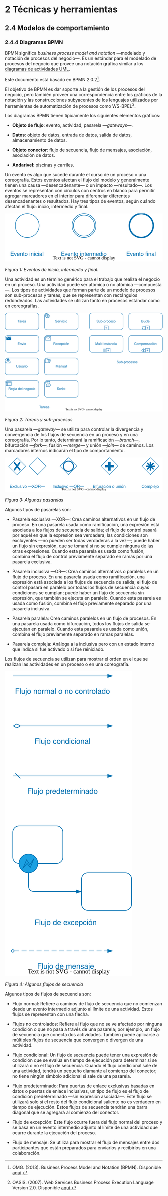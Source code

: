 # 2 Técnicas y herramientas

## 2.4 Modelos de comportamiento

### 2.4.4 Diagramas BPMN

BPMN significa *business process model and notation* —modelado y notación de
procesos del negocio—. Es un estándar para el modelado de procesos del negocio
que provee una notación gráfica similar a los [diagramas de actividades
UML](/2_Tecnicas_y_herramientas/2_4_1_Diagramas_de_actividades_UML.md).

Este documento está basado en BPMN 2.0.2[^1].

El objetivo de BPMN es dar soporte a la gestión de los procesos del negocio,
pero también proveer una correspondencia entre los gráficos de la notación y las
construcciones subyacentes de los lenguajes utilizados por herramientas de
automatización de procesos como WS-BPEL[^2].

Los diagramas BPMN tienen típicamente los siguientes elementos gráficos:

* **Objeto de flujo**: evento, actividad, pasarela —*gateways*—.

* **Datos**: objeto de datos, entrada de datos, salida de datos,
  almacenamiento de datos.

* **Objeto conector**: flujo de secuencia, flujo de mensajes, asociación,
  asociación de datos.

* **Andarivel**: piscinas y carriles.

Un evento es algo que sucede durante el curso de un proceso o una coreografía.
Estos eventos afectan el flujo del modelo y generalmente tienen una causa
—desencadenante— o un impacto —resultado—. Los eventos se representan con
círculos con centros en blanco para permitir agregar marcadores en el interior
para diferenciar diferentes desencadenantes o resultados. Hay tres tipos de
eventos, según cuándo afectan el flujo: inicio, intermedio y final.

![Eventos de inicio, intermedio y final](/diagrams/BPMN_Diagram_Events.svg)

*Figura 1: Eventos de inicio, intermedio y final.*

Una actividad es un término genérico para el trabajo que realiza el negocio en
un proceso. Una actividad puede ser atómica o no atómica —compuesta—. Los tipos
de actividades que forman parte de un modelo de procesos son sub-procesos y
tareas, que se representan con rectángulos redondeados. Las actividades se
utilizan tanto en procesos estándar como en coreografías.

![Tareas y sub-procesos](/diagrams/BMPN_Diagram_Activities.svg)

*Figura 2: Tareas y sub-procesos*

Una pasarela —*gateway*— se utiliza para controlar la divergencia y convergencia
de los flujos de secuencia en un proceso y en una coreografía. Por lo tanto,
determinará la ramificación —*branch*—, bifurcación —*fork*—, fusión —*merge*— y
unión —*join*— de caminos. Los marcadores internos indicarán el tipo de
comportamiento.

![Algunas pasarelas](/diagrams/BPMN_Diagram_Gateways.svg)

*Figura 3: Algunas pasarelas*

Algunos tipos de pasarelas son:

* Pasarela exclusiva —XOR—: Crea caminos alternativos en un flujo de proceso. En
  una pasarela usada como ramificación, una expresión está asociada a los flujos
  de secuencia de salida; el flujo de control pasará por aquél en que la
  expresión sea verdadera; las condiciones son excluyentes —no pueden ser todas
  verdaderas a la vez—; puede haber un flujo sin expresión, que se tomará si no
  se cumple ninguna de las otras expresiones. Cuando esta pasarela es usada como
  fusión, combina el flujo de control previamente separado en ramas por una
  pasarela exclusiva.

* Pasarela inclusiva —OR—: Crea caminos alternativos o paralelos en un flujo de
  proceso. En una pasarela usada como ramificación, una expresión está asociada
  a los flujos de secuencia de salida; el flujo de control pasará en paralelo por
  todas los flujos de secuencia cuyas condiciones se cumplan; puede haber un
  flujo de secuencia sin expresión, que también se ejecuta en paralelo. Cuando
  esta pasarela es usada como fusión, combina el flujo previamente separado por
  una pasarela inclusiva.

* Pasarela paralela: Crea caminos paralelos en un flujo de procesos. En una
  pasarela usada como bifurcación, todos los flujos de salida se ejecutan en
  paralelo. Cuando esta pasarela es usada como unión, combina el flujo
  previamente separado en ramas paralelas.

* Pasarela compleja: Análoga a la inclusiva pero con un estado interno que
  indica si fue activado o si fue reiniciado.

Los flujos de secuencia se utilizan para mostrar el orden en el que se realizan
las actividades en un proceso o en una coreografía.

![Algunos flujos de secuencia](/diagrams/BPMN_Diagram_Sequence_Flows.svg)

*Figura 4: Algunos flujos de secuencia*

Algunos tipos de flujos de secuencia son:

* Flujo normal: Refiere a caminos de flujo de secuencia que no comienzan desde
  un evento intermedio adjunto al límite de una actividad. Estos flujos se
  representan con una flecha.

* Flujos no controlados: Refiere al flujo que no se ve afectado por ninguna
  condición o que no pasa a través de una pasarela; por ejemplo, un flujo de
  secuencia que conecta dos actividades. También puede aplicarse a múltiples
  flujos de secuencia que convergen o divergen de una actividad.

* Flujo condicional: Un flujo de secuencia puede tener una expresión de
  condición que se evalúa en tiempo de ejecución para determinar si se utilizará
  o no el flujo de secuencia. Cuando el flujo condicional sale de una actividad,
  tendrá un pequeño diamante al comienzo del conector; no tiene ningún símbolo
  adicional si sale de una pasarela.

* Flujo predeterminado: Para puertas de enlace exclusivas basadas en datos o
  puertas de enlace inclusivas, un tipo de flujo es el flujo de condición
  predeterminado —sin expresión asociada—. Este flujo se utilizará solo si el
  resto del flujo condicional saliente no es verdadero en tiempo de ejecución.
  Estos flujos de secuencia tendrán una barra diagonal que se agregará al
  comienzo del conector.

* Flujo de excepción: Este flujo ocurre fuera del flujo normal del proceso y se
  basa en un evento intermedio adjunto al límite de una actividad que ocurre
  durante la ejecución del proceso.

* Flujo de mensaje: Se utiliza para mostrar el flujo de mensajes entre dos
  participantes que están preparados para enviarlos y recibirlos en una
  colaboración.


[^1]: OMG. (2013). Business Process Model and Notation (BPMN). Disponible
    [aquí](https://www.omg.org/spec/BPMN/2.0.2/PDF).
[^2]: OASIS. (2007). Web Services Business Process Execution Language Version
    2.0. Disponible
    [aquí](http://docs.oasis-open.org/wsbpel/2.0/wsbpel-v2.0.pdf).

